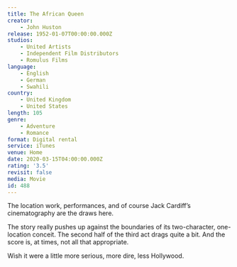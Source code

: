 ```yaml
---
title: The African Queen
creator:
    - John Huston
release: 1952-01-07T00:00:00.000Z
studios:
    - United Artists
    - Independent Film Distributors
    - Romulus Films
language:
    - English
    - German
    - Swahili
country:
    - United Kingdom
    - United States
length: 105
genre:
    - Adventure
    - Romance
format: Digital rental
service: iTunes
venue: Home
date: 2020-03-15T04:00:00.000Z
rating: '3.5'
revisit: false
media: Movie
id: 488
---
```


The location work, performances, and of course Jack Cardiff’s cinematography are the draws here.

The story really pushes up against the boundaries of its two-character, one-location conceit. The second half of the third act drags quite a bit. And the score is, at times, not all that appropriate.

Wish it were a little more serious, more dire, less Hollywood.
